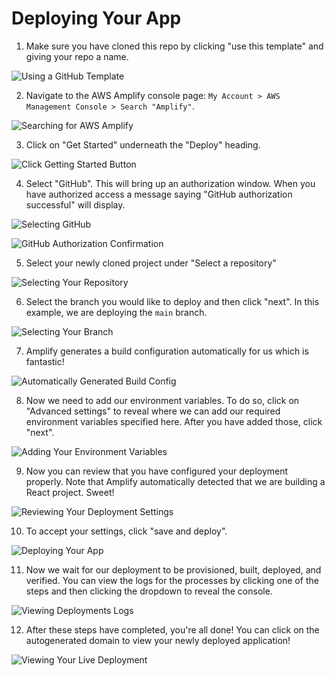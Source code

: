# Deploying Your App

1. Make sure you have cloned this repo by clicking "use this template" and giving your repo a name.

![Using a GitHub Template](https://ucb-courses.s3.us-west-1.amazonaws.com/CS198-99/images/Deploy_app.png)

2. Navigate to the AWS Amplify console page: `My Account > AWS Management Console > Search "Amplify"`.

![Searching for AWS Amplify](https://tk-assets.lambdaschool.com/6a3082c2-2597-49fd-8fa3-acd5484b5338_Screenshot2020-07-17at18.04.52.png)

3. Click on "Get Started" underneath the "Deploy" heading.

![Click Getting Started Button](https://tk-assets.lambdaschool.com/6cbf2433-7ca0-4eb5-ad49-92a201481c86_3.png)

4. Select "GitHub". This will bring up an authorization window. When you have authorized access a message saying "GitHub authorization successful" will display.

![Selecting GitHub](https://tk-assets.lambdaschool.com/a90056e2-d692-4ad8-ad40-c5d7f833d340_5.png)

![GitHub Authorization Confirmation](https://tk-assets.lambdaschool.com/0bfce3ad-ad3c-4d60-b83c-a721d58343f7_5.1.png)

5. Select your newly cloned project under "Select a repository"

![Selecting Your Repository](https://tk-assets.lambdaschool.com/8028bdd2-97ea-46ca-ba4d-375f275b7544_6.png)

6. Select the branch you would like to deploy and then click "next". In this example, we are deploying the `main` branch.

![Selecting Your Branch](https://tk-assets.lambdaschool.com/46001b85-27e4-4046-bef8-8cc990f7acba_7.png)

7. Amplify generates a build configuration automatically for us which is fantastic!

![Automatically Generated Build Config](https://tk-assets.lambdaschool.com/d4c98046-9931-4227-ac6c-a93132064b76_8.png)

8. Now we need to add our environment variables. To do so, click on "Advanced settings" to reveal where we can add our required environment variables specified here. After you have added those, click "next".

![Adding Your Environment Variables](https://tk-assets.lambdaschool.com/46c5702a-98b3-47da-a64d-e419c4d0dd60_9.png)

9. Now you can review that you have configured your deployment properly. Note that Amplify automatically detected that we are building a React project. Sweet!

![Reviewing Your Deployment Settings](https://tk-assets.lambdaschool.com/fcdd3f45-5ab9-4a77-a919-821984fdb60a_10.png)

10. To accept your settings, click "save and deploy".

![Deploying Your App](https://tk-assets.lambdaschool.com/6a28acec-4718-4cae-8143-7c0cfd6e9b19_11.png)

11. Now we wait for our deployment to be provisioned, built, deployed, and verified. You can view the logs for the processes by clicking one of the steps and then clicking the dropdown to reveal the console.

![Viewing Deployments Logs](https://tk-assets.lambdaschool.com/2f83ce34-b3f1-4d4f-8f40-4d43cfe6f650_12.png)

12. After these steps have completed, you're all done! You can click on the autogenerated domain to view your newly deployed application!

![Viewing Your Live Deployment](https://tk-assets.lambdaschool.com/6c776bb0-60cc-4cb9-9aba-56722824849b_13.png)
